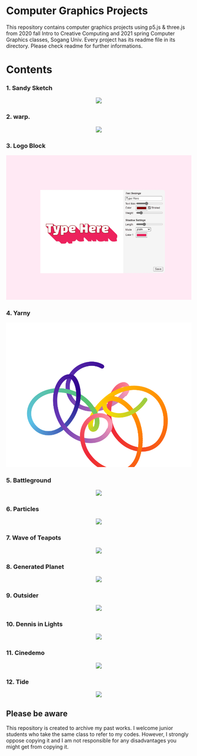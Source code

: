 # Computer Graphics Projects
This repository contains computer graphics projects using p5.js &amp; three.js from 2020 fall Intro to Creative Computing and 2021 spring Computer Graphics classes, Sogang Univ.
Every project has its readme file in its directory. Please check readme for further informations.

# Contents
### <b>1. Sandy Sketch</b>
<p align = "center">
<img src="./1.%20Sandy%20Sketch/example.gif">
</p>

### <b>2. warp.</b>
<p align = "center">
<img src="./2.%20warp/example.gif">
</p>

### <b>3. Logo Block</b>
<p align = "center">
<img src="./3.%20Logo%20Block/example.gif">
</p>

### <b>4. Yarny</b>
<p align = "center">
<img src="./4.%20Yarny/example.gif">
</p>

### <b>5. Battleground</b>
<p align = "center">
<img src="./5.%20Battleground/example.gif">
</p>

### <b>6. Particles</b>
<p align = "center">
  <a href="https://www.youtube.com/watch?v=WVgX4hFKVQo">
<img src="https://yt-embed.herokuapp.com/embed?v=WVgX4hFKVQo">
  </a>
</p>

### <b>7. Wave of Teapots</b>
<p align = "center">
<img src="./7.%20Wave%20of%20Teapots/example.gif">
</p>

### <b>8. Generated Planet</b>
<p align = "center">
<img src="./8.%20Generated%20Planet/example.gif">
</p>

### <b>9. Outsider</b>
<p align = "center">
<img src="./9.%20Outsider/example.gif">
</p>

### <b>10. Dennis in Lights</b>
<p align = "center">
<img src="./10.%20Dennis%20in%20Lights/example.gif">
</p>

### <b>11. Cinedemo</b>
<p align = "center">
<img src="./11.%20Cinedemo/example.gif">
</p>

### <b>12. Tide</b>
<p align = "center">
<img src="./12.%20Tide/example.gif">
</p>

## Please be aware
This repository is created to archive my past works. I welcome junior students who take the same class to refer to my codes. However, I strongly oppose copying it and I am not responsible for any disadvantages you might get from copying it.
